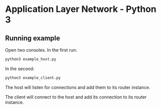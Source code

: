 # Application Layer Network - Python 3

## Running example
Open two consoles. In the first run:
```sh
python3 example_host.py
```

In the second:
```sh
python3 example_client.py
```

The host will listen for connections and add them to its router instance.

The client will connect to the host and add its connection to its router instance.

